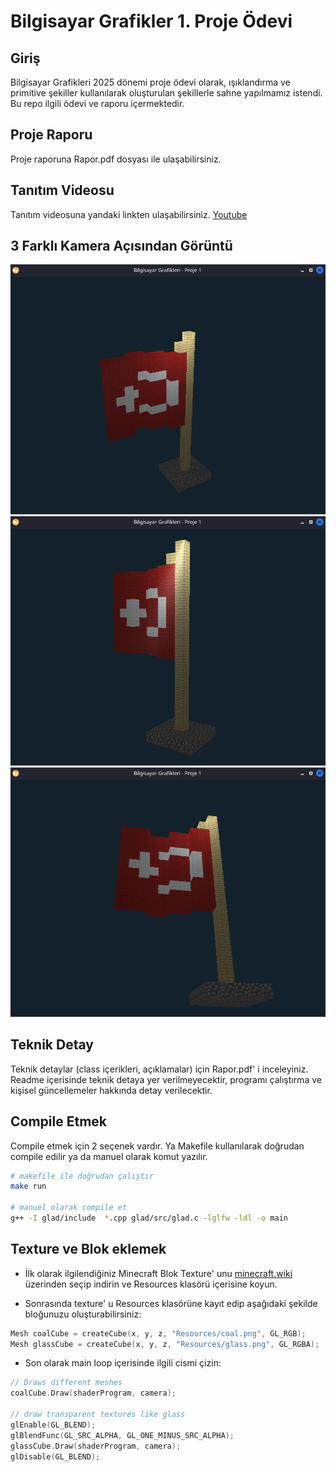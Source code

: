 # Bilgisayar Grafikler 1. Proje Ödevi

## Giriş
Bilgisayar Grafikleri 2025 dönemi proje ödevi olarak, ışıklandırma ve primitive şekiller kullanılarak oluşturulan şekillerle sahne yapılmamız istendi. Bu repo ilgili ödevi ve raporu içermektedir.

## Proje Raporu
Proje raporuna Rapor.pdf dosyası ile ulaşabilirsiniz.

## Tanıtım Videosu
Tanıtım videosuna yandaki linkten ulaşabilirsiniz. [Youtube](https://youtu.be/sWLjLhBytE0)

## 3 Farklı Kamera Açısından Görüntü
![1. Kamera Açısı](SS/0.png)
![2. Kamera Açısı](SS/1.png)
![3. Kamera Açısı](SS/2.png)

## Teknik Detay
Teknik detaylar (class içerikleri, açıklamalar) için Rapor.pdf' i inceleyiniz. Readme içerisinde teknik detaya yer verilmeyecektir, programı çalıştırma ve kişisel güncellemeler hakkında detay verilecektir.

## Compile Etmek
Compile etmek için 2 seçenek vardır. Ya Makefile kullanılarak doğrudan compile edilir ya da manuel olarak komut yazılır.
```bash
# makefile ile doğrudan çalıştır
make run

# manuel olarak compile et
g++ -I glad/include  *.cpp glad/src/glad.c -lglfw -ldl -o main
```

## Texture ve Blok eklemek
- İlk olarak ilgilendiğiniz Minecraft Blok Texture' unu [minecraft.wiki](https://minecraft.wiki/w/Category:Block_textures) üzerinden seçip indirin ve Resources klasörü içerisine koyun.

- Sonrasında texture' u Resources klasörüne kayıt edip aşağıdaki şekilde bloğunuzu oluşturabilirsiniz:
```cpp
Mesh coalCube = createCube(x, y, z, "Resources/coal.png", GL_RGB);
Mesh glassCube = createCube(x, y, z, "Resources/glass.png", GL_RGBA);
```

- Son olarak main loop içerisinde ilgili cismi çizin:
```cpp
// Draws different meshes
coalCube.Draw(shaderProgram, camera);
		
// draw transparent textures like glass
glEnable(GL_BLEND);
glBlendFunc(GL_SRC_ALPHA, GL_ONE_MINUS_SRC_ALPHA);
glassCube.Draw(shaderProgram, camera);
glDisable(GL_BLEND);
```

